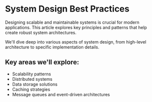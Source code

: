 # System Design Best Practices

Designing scalable and maintainable systems is crucial for modern applications. This article explores key principles and patterns that help create robust system architectures.

We'll dive deep into various aspects of system design, from high-level architecture to specific implementation details.

## Key areas we'll explore:
- Scalability patterns
- Distributed systems
- Data storage solutions
- Caching strategies
- Message queues and event-driven architectures